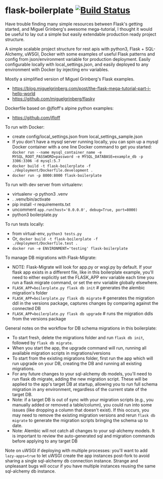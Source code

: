 # flask-boilerplate [![Build Status](https://travis-ci.org/kbutz/flask-boilerplate.svg?branch=master)](https://travis-ci.org/kbutz/flask-boilerplate)

Have trouble finding many simple resources between Flask's getting started, and Miguel Grinberg's awesome mega-tutorial,
I thought it would be useful to lay out a simple but easily extendable production ready project structure.

A simple scalable project structure for rest apis with python3, Flask + SQL-Alchemy, uWSGI, Docker with some examples of useful Flask 
patterns and config from json/environment variable for production deployment. Easily configurable locally with
local_settings.json, and easily deployed to any environment with Docker by injecting env variables.

Mostly a simplified version of Miguel Grinberg's Flask examples. 
- https://blog.miguelgrinberg.com/post/the-flask-mega-tutorial-part-i-hello-world
- https://github.com/miguelgrinberg/flasky

Dockerfile based on @jfloff's alpine python examples:
- https://github.com/jfloff


To run with Docker:

- create config/local_settings.json from local_settings_sample.json
- If you don't have a mysql server running locally, you can spin up a mysql Docker container with a one line Docker command to get you started: `docker run --name mysql_container_name -e MYSQL_ROOT_PASSWORD=password -e MYSQL_DATABASE=example_db -p 3306:3306 -d mysql:5.7`
- `docker build -t flask-boilerplate -f ./deployment/Dockerfile.development .`
- `docker run -p 8000:8000 flask-boilerplate`

To run with dev server from virtualenv:
- virtualenv -p python3 .venv
- . .venv/bin/activate
- pip install -r requirements.txt
- uncomment `app.run(host='0.0.0.0', debug=True, port=8000)`
- python3 boilerplate.py


To run tests locally:
- from virtual-env, `python3 tests.py`
- Or, `docker build -t flask-boilerplate -f ./deployment/Dockerfile.test .`
- `docker run -e ENVIRONMENT='testing' flask-boilerplate`

To manage DB migrations with Flask-Migrate:
- NOTE: Flask-Migrate will look for app.py or wsgi.py by default. If your flask app exists in a different file, like in this boilerplate example, you'll need to either explicitly set the FLASK_APP env variable each time you run a flask migrate command, or set the env variable globally elsewhere.
- `FLASK_APP=boilerplate.py flask db init` # generates the alembic migration's folder
- `FLASK_APP=boilerplate.py flask db migrate` # generates the migration ddl in the versions package, captures changes by comparing against the connected DB
- `FLASK_APP=boilerplate.py flask db upgrade` # runs the migration ddls from the versions package

General notes on the workflow for DB schema migrations in this boilerplate:
 - To start fresh, delete the migrations folder and run `flask db init`, followed by `flask db migrate`. 
 - When you start the app, the upgrade command will run, running all available migration scripts in migrations/versions
 - To start from the existing migrations folder, first run the app which will run upgrade on your DB, 
 creating the DB and running all existing migrations.
 - For any future changes to your sql-alchemy db models, you'll need to run flask db migrate, adding the new 
 migration script. These will be applied to the app's target DB at startup,
 allowing you to run full schema migration in any environment, regardless of the current state of the 
 target DB. 
 - Note: if a target DB is out of sync with your migration scripts (e.g., you manually added or 
 removed a table/column), you could run into some issues (like dropping a column that doesn't exist). If this 
 occurs, you may need to remove the existing migration versions and rerun `flask db migrate` to generate
 the migration scripts bringing the schema up to date.
 - Note: Alembic will not catch all changes to your sql-alchemy models. It is important to review the auto-generated sql 
 and migration commands before applying to any target DB
 
 Note on uWSGI if deploying with multiple processes: you'll want to add `lazy-apps=true` to let uWSGI create the app instances post-fork to avoid sharing a single sql-alchemy db connection instance. Strange and unpleasant bugs will occur if you have multiple instances reusing the same sql-alchemy db instance.
